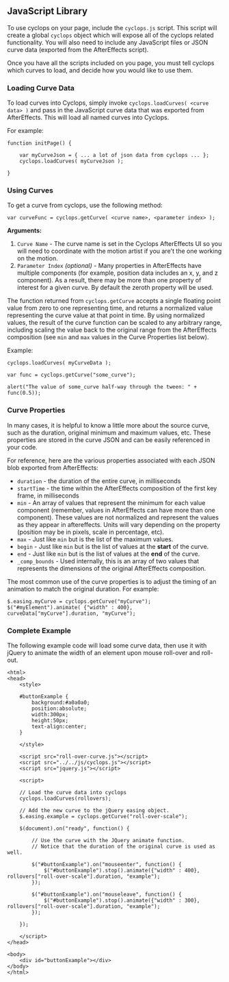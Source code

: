 ## JavaScript Library

To use cyclops on your page, include the `cyclops.js` script.  This script will create a global `cyclops` object which will expose all of the cyclops related functionality.  You will also need to include any JavaScript files or JSON curve data (exported from the AfterEffects script).

Once you have all the scripts included on you page, you must tell cyclops which curves to load, and decide how you would like to use them.

### Loading Curve Data

To load curves into Cyclops, simply invoke `cyclops.loadCurves( <curve data> )` and pass in the JavaScript curve data that was exported from AfterEffects.  This will load all named curves into Cyclops.  

For example:

	function initPage() {
	
		var myCurveJson = { ... a lot of json data from cyclops ... };
		cyclops.loadCurves( myCurveJson );
		
	}

### Using Curves

To get a curve from cyclops, use the following method:

`var curveFunc = cyclops.getCurve( <curve name>, <parameter index> );`

**Arguments:**

1. `Curve Name` - The curve name is set in the Cyclops AfterEffects UI so you will need to coordinate with the motion artist if you are't the one working on the motion.
2. `Parameter Index` _(optional)_ - Many properties in AfterEffects have multiple components (for example, position data includes an x, y, and z component).  As a result, there may be more than one property of interest for a given curve.  By default the zeroth property will be used.

The function returned from `cyclops.getCurve` accepts a single floating point value from zero to one representing time, and returns a normalized value representing the curve value at that point in time.  By using normalized values, the result of the curve function can be scaled to any arbitrary range, including scaling the value back to the original range from the AfterEffects composition (see `min` and `max` values in the Curve Properties list below).

Example:

	cyclops.loadCurves( myCurveData );
	
	var func = cyclops.getCurve("some_curve");
	
	alert("The value of some_curve half-way through the tween: " + func(0.5));


### Curve Properties

In many cases, it is helpful to know a little more about the source curve, such as the duration, original minimum and maximum values, etc.  These properties are stored in the curve JSON and can be easily referenced in your code.

For reference, here are the various properties associated with each JSON blob exported from AfterEffects:

* `duration` - the duration of the entire curve, in milliseconds
* `startTime` - the time within the AfterEffects composition of the first key frame, in milliseconds
* `min` - An array of values that represent the minimum for each value component (remember, values in AfterEffects can have more than one component).  These values are not normalized and represent the values as they appear in aftereffects.  Units will vary depending on the property (position may be in pixels, scale in percentage, etc).
* `max` - Just like `min` but is the list of the maximum values.
* `begin` - Just like `min` but is the list of values at the **start** of the curve.
* `end` - Just like `min` but is the list of values at the **end** of the curve.
* `_comp_bounds` - Used internally, this is an array of two values that represents the dimensions of the original AfterEffects composition.

The most common use of the curve properties is to adjust the timing of an animation to match the original duration.  For example:


	$.easing.myCurve = cyclops.getCurve("myCurve");
	$("#myElement").animate( {"width" : 400}, curveData["myCurve"].duration, "myCurve");

### Complete Example

The following example code will load some curve data, then use it with jQuery to animate the width of an element upon mouse roll-over and roll-out.

	<html>
	<head>
		<style>
		
		#buttonExample {
			background:#a0a0a0;
			position:absolute;
			width:300px;
			height:50px;
			text-align:center;
		}
	
		</style>
	
		<script src="roll-over-curve.js"></script>
		<script src="../../js/cyclops.js"></script>
		<script src="jquery.js"></script>
	
		<script>
	
		// Load the curve data into cyclops
		cyclops.loadCurves(rollovers);
	
		// Add the new curve to the jQuery easing object.
		$.easing.example = cyclops.getCurve("roll-over-scale");
	
		$(document).on("ready", function() {
	
			// Use the curve with the JQuery animate function.
			// Notice that the duration of the original curve is used as well.
			
			$("#buttonExample").on("mouseenter", function() {
				$("#buttonExample").stop().animate({"width" : 400}, rollovers["roll-over-scale"].duration, "example");
			});
	
			$("#buttonExample").on("mouseleave", function() {
				$("#buttonExample").stop().animate({"width" : 300}, rollovers["roll-over-scale"].duration, "example");
			});
	
		});
	
		</script>
	</head>
	
	<body>
		<div id="buttonExample"></div>
	</body>
	</html>